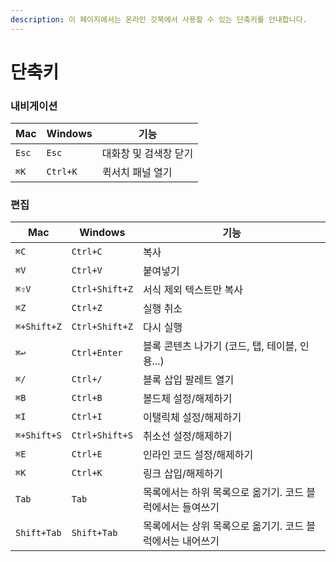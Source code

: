 ```yaml
---
description: 이 페이지에서는 온라인 깃북에서 사용할 수 있는 단축키를 안내합니다.
---
```


# 단축키

### 내비게이션

| Mac   | Windows  | 기능           |
| ----- | -------- | ------------ |
| `Esc` | `Esc`    | 대화창 및 검색창 닫기 |
| `⌘K`  | `Ctrl+K` | 퀵서치 패널 열기    |

### 편집

| Mac         | Windows        | 기능                               |
| ----------- | -------------- | -------------------------------- |
| `⌘C`        | `Ctrl+C`       | 복사                               |
| `⌘V`        | `Ctrl+V`       | 붙여넣기                             |
| `⌘⇧V`       | `Ctrl+Shift+Z` | 서식 제외 텍스트만 복사                    |
| `⌘Z`        | `Ctrl+Z`       | 실행 취소                            |
| `⌘+Shift+Z` | `Ctrl+Shift+Z` | 다시 실행                            |
| `⌘↩`        | `Ctrl+Enter`   | 블록 콘텐츠 나가기 (코드, 탭, 테이블, 인용...)   |
| `⌘/`        | `Ctrl+/`       | 블록 삽입 팔레트 열기                     |
| `⌘B`        | `Ctrl+B`       | 볼드체 설정/해제하기                      |
| `⌘I`        | `Ctrl+I`       | 이탤릭체 설정/해제하기                     |
| `⌘+Shift+S` | `Ctrl+Shift+S` | 취소선 설정/해제하기                      |
| `⌘E`        | `Ctrl+E`       | 인라인 코드 설정/해제하기                   |
| `⌘K`        | `Ctrl+K`       | 링크 삽입/해제하기                       |
| `Tab`       | `Tab`          | 목록에서는 하위 목록으로 옮기기. 코드 블럭에서는 들여쓰기 |
| `Shift+Tab` | `Shift+Tab`    | 목록에서는 상위 목록으로 옮기기. 코드 블럭에서는 내어쓰기 |

